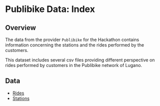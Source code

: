 # Publibike Data: Index

## Overview

The data from the provider `Publibike` for the Hackathon contains information concerning the stations and the rides performed by the customers.

This dataset includes several csv files providing different perspective on rides performed by customers in the Publibike network of Lugano.

## Data

- [Rides](./rides.md)
- [Stations](./stations.md)
